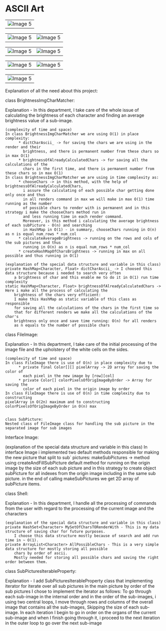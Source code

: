# ASCII Art




<table>
  <tr>
    <td align="center"><img src="https://github.com/eladpariv/ASCII_Art/assets/96910425/981788dc-edf4-47df-b096-33104beadb15" alt="Image 5"></td>
  </tr>
</table>

<table>
  <tr>
    <td align="center"><img src="https://github.com/eladpariv/ASCII_Art/assets/96910425/78ba9343-ef3d-4f40-bcd9-e83b1fc88bbc" alt="Image 5"></td>
    <td align="center"><img src="https://github.com/eladpariv/ASCII_Art/assets/96910425/54d81ff7-89f8-401c-a5ae-e2b3186c8664" alt="Image 5"></td>
  </tr>
</table>

<table>
  <tr>
    <td align="center"><img src="https://github.com/eladpariv/ASCII_Art/assets/96910425/fec07ebe-ce0b-496d-8e41-3ffbeaaed16b" alt="Image 5"></td>
    <td align="center"><img src="https://github.com/eladpariv/ASCII_Art/assets/96910425/1eedeb5b-b8d6-4dd6-92cc-3ecf9d5a53e4" alt="Image 5"></td>
  </tr>
</table>

<table>
  <tr>
    <td align="center"><img src="https://github.com/eladpariv/ASCII_Art/assets/96910425/7c13816c-2f5b-4e8c-8b75-199b5914453e" alt="Image 5"></td>
    <td align="center"><img src="https://github.com/eladpariv/ASCII_Art/assets/96910425/20758c77-11ea-475c-af23-8ef1f4fd5167" alt="Image 5"></td>
  </tr>
</table>

<table>
  <tr>
    <td align="center"><img src="https://github.com/eladpariv/ASCII_Art/assets/96910425/e2da4e51-2fb1-4bec-a5c6-43359b908fab" alt="Image 5"></td>
  </tr>
</table>



Explanation of all the need about this project:

class BrightnessImgCharMatcher:

Explanation - In this department, I take care of the whole issue of calculating the brightness of
each character and finding an average brightness value of a sub-image.

    (complexity of time and space)
    In class BrightnessImgCharMatcher we are using O(1) in place complexity:
          * dictCharAscii_ -> for saving the chars we are using in the render and their
            brightness, and there is permanent number from these chars so in max O(1)
          * brightnessOfAlreadyCalculatedChars -> for saving all the calculations of the
            chars in the first time, and there is permanent number from these chars so in max O(1)
    In class BrightnessImgCharMatcher we are using in time complexity as:
          * chooseChars -> in this method, with the help of brightnessOfAlreadyCalculatedChars,
            i assure the calculating of each possible char getting done only once and thus
            in all renders command in max we will make in max O(1) time running as the number
            of possible chars to render with is permanent and in this strategy i make the chooseChars method run in
            and less running time in each render command.
            Moreover, is this method i calculating the average brightness of each subPicture - O(n) and searching
            in HashMap in O(1) - in summary, chooseChars running in O(n) as n is equal num_rows * num_col
          * calculateAverageBrightness -> running on the rows and cols of the sub pictures and thus
            running in O(n) as n is equal num_rows * num_col
          * createHashMapOfCharsBrightness -> running in max on all possible and thus running in O(1)

    (explanation of the special data structure and variable in this class)
    private HashMap<Character, Float> dictCharAscii_ -> I choosed this data structure because i needed to search very often
        a brightness of char and this enable me to do it in O(1) run time complexity
    static HashMap<Character, Float> brightnessOfAlreadyCalculatedChars -> Here i make all the process of calculating the
        brightness of the chars very efficient:
        I make this HashMap as static variable of this class as responsible
        for saving all the calculations of the chars in the first time so
        that for different renders we make all the calculations of the char's
        brightness only once and save time running: O(n) for all renders
        as n equals to the number of possible chars


class FileImage:

Explanation - In this department, I take care of the initial processing of the image file and
the upholstery of the white cells on the sides.

    (complexity of time and space)
    In class FileImage there is use of O(n) in place complexity due to
          * private final Color[][] pixelArray -> 2D array for saving the color of
            each pixel in the new image by [row][col]
          * private Color[] colorPixelsOfOrigImageByOrder -> Array for saving the
            color of each pixel in the origin image by order
    In class FileImage there is use of O(n) in time complexity due to constructing
    pixelArray in O(2n) maximum and to constructing colorPixelsOfOrigImageByOrder in O(n) max


    class SubPicture:
    Nested class of FileImage class for handling the sub picture in the separated image for sub images


Interface Image:

(explanation of the special data structure and variable in this class)
In interface Image i implemented two default methods responsible for making the new picture that split to sub`
pictures: makeSubPictures -> method using createAndFillSubPicture default method for running on the origin image by
the size of each sub picture and in this strategy to create object subPicture for all indexes from the origin image
including in the same sub picture. in the end of calling makeSubPictures we get 2D array of subPicture items.


class Shell:

Explanation - In this department, I handle all the processing of commands from the user with
regard to the processing of the current image and the characters

    (explanation of the special data structure and variable in this class)
    private HashSet<Character> MySetOfCharsTORenderWith - This is my data structure of saving char for future purposes.
        I choose this data structure mostly because of search and add run time in ~ O(1).
    private ArrayList<Character> AllPossibleChars - This is a very simple data structure for mostly storing all possible
        chars by order of ascii.
        Mostly needed for storing all possible chars and saving the right order between them.


class SubPicturesIterableProperty:

Explanation - I add SubPicturesIterableProperty class that implementing iterator for iterate over all
sub pictures in the main picture by order of the sub pictures
I chose to implement the iterator as follows:
To go through each sub-image in the internal order and in the order of the sub-images, i using two central loops,
I move through rows and columns of the overall image that contains all the sub-images, Skipping the size of each
sub-image.
In each iteration I begin to go in order on the organs of the current sub-image and when I finish going through it,
i proceed to the next iteration in the outer loop to go over the next sub-image
